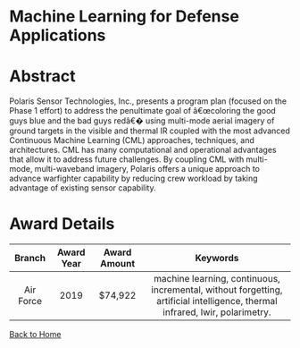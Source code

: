 
Machine Learning for Defense Applications
=========================================

# Abstract


Polaris Sensor Technologies, Inc., presents a program plan (focused on the Phase 1 effort) to address the penultimate goal of â€œcoloring the good guys blue and the bad guys redâ€� using multi-mode aerial imagery of ground targets in the visible and thermal IR coupled with the most advanced Continuous Machine Learning (CML) approaches, techniques, and architectures. CML has many computational and operational advantages that allow it to address future challenges. By coupling CML with multi-mode, multi-waveband imagery, Polaris offers a unique approach to advance warfighter capability by reducing crew workload by taking advantage of existing sensor capability.  

# Award Details

|Branch|Award Year|Award Amount|Keywords|
| :---: | :---: | :---: | :---: |
|Air Force|2019|$74,922|machine learning, continuous, incremental, without forgetting, artificial intelligence, thermal infrared, lwir, polarimetry.|
  
  


[Back to Home](https://github.com/chrischow/dod_sbir_awards#1447)